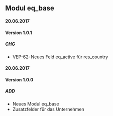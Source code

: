 ## Modul eq_base

#### 20.06.2017
#### Version 1.0.1
##### CHG
- VEP-62: Neues Feld eq_active für res_country


#### 20.06.2017
#### Version 1.0.0
##### ADD
- Neues Modul eq_base
- Zusatzfelder für das Unternehmen
